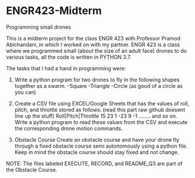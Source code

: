 # ENGR423-Midterm
Programming small drones


This is a midterm project for the class ENGR 423 with Professor Pramod Abichandani, in which I worked on with my partner.
ENGR 423 is a class where we programmed small (about the size of an adult face) drones to do various tasks, all the code is written in PYTHON 3.7.

The tasks that I had a hand in programming were:

1. Write a python program for two drones to fly in the following shapes together as a swarm.
  -Square
  -Triangle
  -Circle (as good of a circle as you can)
2. Create a CSV file using EXCEL/Google Sheets that has the values of roll, pitch, and throttle stored as follows:
(read this part raw github doesent line up the stuff)
Roll|Pitch|Throttle
15    23    1
-23   9     -1
........ and so on.
Write a python program to read these values from the CSV and execute the corresponding drone motion commands.

3. Obstacle Course
Create an obstacle course and have your drone fly through a fixed obstacle course semi autonomously using a python file. 
Keep in mind the obstacle course should stay fixed and not change.


NOTE: The files labeled EXECUTE, RECORD, and README_Q3 are part of the Obstacle Course.

